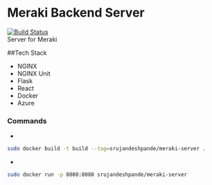 # Meraki Backend Server
[![Build Status](https://travis-ci.com/srujandeshpande/meraki-server.svg?branch=master)](https://travis-ci.com/srujandeshpande/meraki-server)  
Server for Meraki  

##Tech Stack
- NGINX
- NGINX Unit
- Flask
- React
- Docker
- Azure

### Commands
-
```bash
sudo docker build -t build --tag=srujandeshpande/meraki-server .
```  
-
```bash
sudo docker run -p 8080:8080 srujandeshpande/meraki-server
```  
